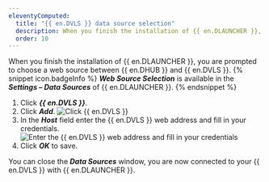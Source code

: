 ```yaml
---
eleventyComputed:
  title: "{{ en.DVLS }} data source selection"
  description: When you finish the installation of {{ en.DLAUNCHER }}, you are prompted to choose a web source between {{ en.DHUB }} and {{ en.DVLS }}.
  order: 10
---
```

When you finish the installation of {{ en.DLAUNCHER }}, you are prompted to choose a web source between {{ en.DHUB }} and {{ en.DVLS }}.
{% snippet icon.badgeInfo %}
***Web Source Selection*** is available in the ***Settings – Data Sources*** of {{ en.DLAUNCHER }}.
{% endsnippet %}

1. Click ***{{ en.DVLS }}***.
1. Click ***Add***.
![Click {{ en.DVLS }}](https://cdnweb.devolutions.net/docs/DVLS6001_2023_3.png)
1. In the ***Host*** field enter the {{ en.DVLS }} web address and fill in your credentials.
![Enter the {{ en.DVLS }} web address and fill in your credentials](https://cdnweb.devolutions.net/docs/DVLS6002_2023_3.png)
1. Click ***OK*** to save.

You can close the ***Data Sources*** window, you are now connected to your {{ en.DVLS }} with {{ en.DLAUNCHER }}.
